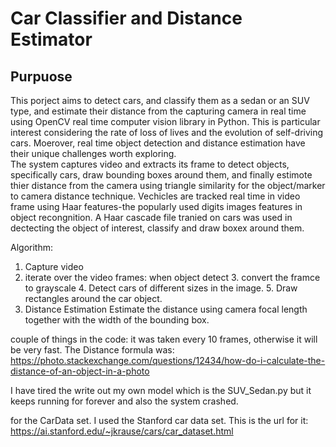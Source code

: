 # Car Classifier and Distance Estimator

## Purpuose 
This porject aims to detect cars, and classify them as a sedan or an SUV type, and estimate their distance from the capturing camera in real time using OpenCV real time computer vision library in Python. This is particular interest considering the rate of loss of lives and the evolution of self-driving cars. Moerover, real time object detection and distance estimation have their unique challenges worth exploring.<br />
The system captures video and extracts its frame to detect objects, specifically cars, draw bounding boxes around them, and finally estimote thier distance from the camera using triangle similarity for the object/marker to camera distance technique. Vechicles are tracked real time in video frame using Haar features-the popularly used digits images features in object recongnition. A Haar cascade file tranied on cars was used in dectecting the object of interest, classify and draw boxex around them. 

Algorithm: 
1. Capture video
2. iterate over the video frames:
      when object detect
     3. convert the framce to grayscale 
     4. Detect cars of different sizes in the image.
     5. Draw rectangles around the car object. 
6. Distance Estimation 
    Estimate the distance using camera focal length together with the width of the bounding box. 
    
    
 couple of things in the code: 
 it was taken every 10 frames, otherwise it will be very fast. 
 The Distance formula was: 
 https://photo.stackexchange.com/questions/12434/how-do-i-calculate-the-distance-of-an-object-in-a-photo
 
 I have tired the write out my own model which is the SUV_Sedan.py but it keeps running for forever and also the system crashed. 
 
 for the CarData set. I used the Stanford car data set. This is the url for it: 
 https://ai.stanford.edu/~jkrause/cars/car_dataset.html
 
 

